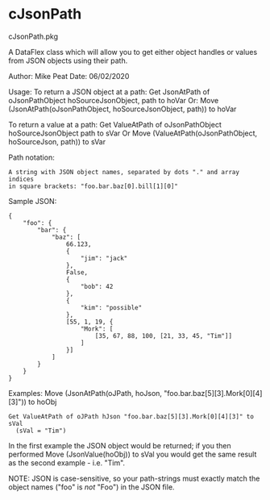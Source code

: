 # cJsonPath

cJsonPath.pkg

 A DataFlex class which will allow you to get either object handles or values from JSON
 objects using their path.
 
 Author:  Mike Peat
 Date:    06/02/2020

 Usage:
   To return a JSON object at a path:
       Get JsonAtPath of oJsonPathObject hoSourceJsonObject, path to hoVar
     Or:
       Move (JsonAtPath(oJsonPathObject, hoSourceJsonObject, path)) to hoVar

   To return a value at a path:
       Get ValueAtPath of oJsonPathObject hoSourceJsonObject path to sVar
     Or
       Move (ValueAtPath(oJsonPathObject, hoSourceJson, path)) to sVar

Path notation:

    A string with JSON object names, separated by dots "." and array indices
    in square brackets: "foo.bar.baz[0].bill[1][0]"

 Sample JSON:

    {
    	"foo": {
    		"bar": {
    			"baz": [
    				66.123,
    				{
    					"jim": "jack"
    				},
    				False,
    				{
    					"bob": 42
    				},
    				{
    					"kim": "possible"
    				},
    				[55, 1, 19, {
    					"Mork": [
    						[35, 67, 88, 100, [21, 33, 45, "Tim"]]
    					]
    				}]
    			]
    		}
    	}
    }

 Examples:
    Move (JsonAtPath(oJPath, hoJson, "foo.bar.baz[5][3].Mork[0][4][3]")) to hoObj

    Get ValueAtPath of oJPath hJson "foo.bar.baz[5][3].Mork[0][4][3]" to sVal
      (sVal = "Tim")

 In the first example the JSON object would be returned; if you then performed
 Move (JsonValue(hoObj)) to sVal you would get the same result as the second
 example - i.e. "Tim".

 NOTE: JSON is case-sensitive, so your path-strings must exactly match the
       object names ("foo" is *not* "Foo") in the JSON file.

